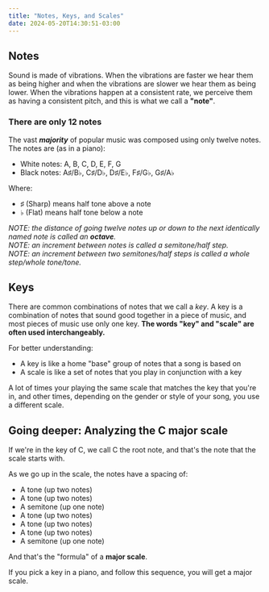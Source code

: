 ```yaml
---
title: "Notes, Keys, and Scales"
date: 2024-05-20T14:30:51-03:00
---
```


## Notes

Sound is made of vibrations. When the vibrations are faster we hear them as being higher and when the vibrations are slower we hear them as being lower. When the vibrations happen at a consistent rate, we perceive them as having a consistent pitch, and this is what we call a **"note"**.

### There are only 12 notes

The vast ***majority*** of popular music was composed using only twelve notes. The notes are (as in a piano):
- White notes: A, B, C, D, E, F, G
- Black notes: A♯/B♭, C♯/D♭, D♯/E♭, F♯/G♭, G♯/A♭

Where:
- ♯ (Sharp) means half tone above a note
- ♭ (Flat) means half tone below a note

*NOTE: the distance of going twelve notes up or down to the next identically named note is called an **octave**.*  
*NOTE: an increment between notes is called a semitone/half step.*  
*NOTE: an increment between two semitones/half steps is called a whole step/whole tone/tone.*

## Keys

There are common combinations of notes that we call a *key*. A key is a combination of notes that sound good together in a piece of music, and most pieces of music use only one key. **The words "key" and "scale" are often used interchangeably.**

For better understanding:
- A key is like a home "base" group of notes that a song is based on
- A scale is like a set of notes that you play in conjunction with a key

A lot of times your playing the same scale that matches the key that you're in, and other times, depending on the gender or style of your song, you use a different scale.

## Going deeper: Analyzing the C major scale

If we're in the key of C, we call C the root note, and that's the note that the scale starts with.

As we go up in the scale, the notes have a spacing of:

- A tone (up two notes)
- A tone (up two notes)
- A semitone (up one note)
- A tone (up two notes)
- A tone (up two notes)
- A tone (up two notes)
- A semitone (up one note)

And that's the "formula" of a **major scale**.

If you pick a key in a piano, and follow this sequence, you will get a major scale.
